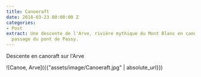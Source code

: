 ```yaml
---
title: Canoeraft
date: 2018-03-23 00:00:00 Z
categories:
- Post
extract: Une descente de l'Arve, rivière mythique du Mont Blanc en cano-raft.Ici le
  passage du pont de Passy.
---
```


Descente en canoraft sur l'Arve

![Canoe, Arve]({{"assets/image/Canoeraft.jpg" | absolute_url}})